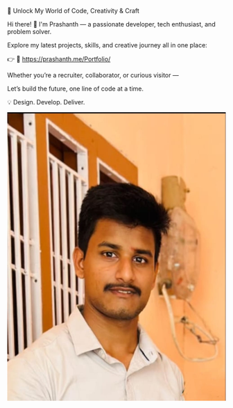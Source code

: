 




🎯 Unlock My World of Code, Creativity & Craft

Hi there! 👋
I'm Prashanth — a passionate developer, tech enthusiast, and problem solver.

Explore my latest projects, skills, and creative journey all in one place:

👉 🔗 https://prashanth.me/Portfolio/

Whether you’re a recruiter, collaborator, or curious visitor —

Let’s build the future, one line of code at a time.

💡 Design. Develop. Deliver.




![My Profile](./my.jpg)
